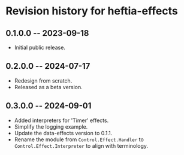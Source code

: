 # Revision history for heftia-effects

## 0.1.0.0 -- 2023-09-18

* Initial public release.

## 0.2.0.0 -- 2024-07-17

* Redesign from scratch.
* Released as a beta version.

## 0.3.0.0 -- 2024-09-01

* Added interpreters for 'Timer' effects.
* Simplify the logging example.
* Update the data-effects version to 0.1.1.
* Rename the module from `Control.Effect.Handler` to `Control.Effect.Interpreter` to align with terminology.
